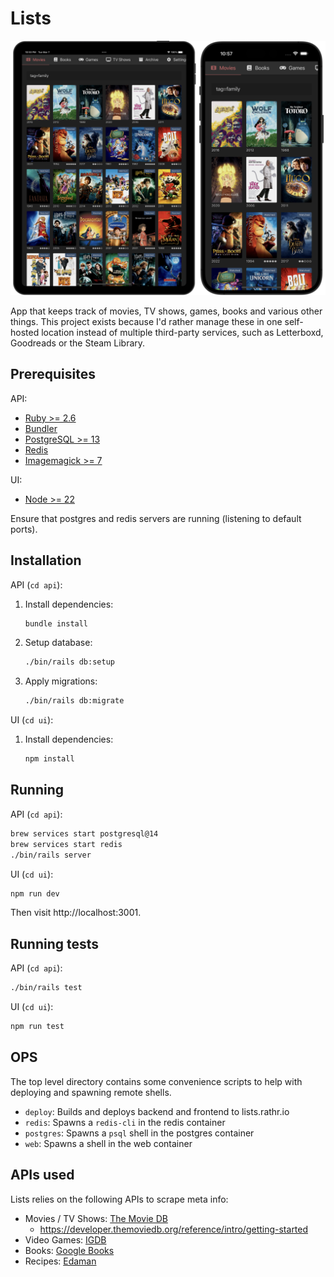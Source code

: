# Lists

![Screenshot](./screenshots/2023-03-ipad-iphone.png)

App that keeps track of movies, TV shows, games, books and various other things.
This project exists because I'd rather manage these in one self-hosted location
instead of multiple third-party services, such as Letterboxd, Goodreads or the
Steam Library.

## Prerequisites

API:
   - [Ruby >= 2.6](https://www.ruby-lang.org/en/documentation/installation/)
   - [Bundler](https://bundler.io/)
   - [PostgreSQL >= 13](https://www.postgresql.org/)
   - [Redis](https://redis.io/)
   - [Imagemagick >= 7](https://www.imagemagick.org/script/index.php)

UI:
   - [Node >= 22](https://nodejs.org/en/)

Ensure that postgres and redis servers are running (listening to default ports).

## Installation

API (`cd api`):

   1. Install dependencies:
       ```bash
       bundle install
       ```

   2. Setup database:
       ```bash
       ./bin/rails db:setup
       ```

   3. Apply migrations:
       ```bash
       ./bin/rails db:migrate
       ```

UI (`cd ui`):

   1. Install dependencies:
      ```bash
      npm install
      ```

## Running

API (`cd api`):

```bash
brew services start postgresql@14
brew services start redis
./bin/rails server
```

UI (`cd ui`):

```bash
npm run dev
```

Then visit http://localhost:3001.

## Running tests

API (`cd api`):

```bash
./bin/rails test
```

UI (`cd ui`):

```bash
npm run test
```

## OPS

The top level directory contains some convenience scripts to help with deploying
and spawning remote shells.

- `deploy`: Builds and deploys backend and frontend to lists.rathr.io
- `redis`: Spawns a `redis-cli` in the redis container
- `postgres`: Spawns a `psql` shell in the postgres container
- `web`: Spawns a shell in the web container

## APIs used

Lists relies on the following APIs to scrape meta info:

- Movies / TV Shows: [The Movie DB](https://www.themoviedb.org)
   - https://developer.themoviedb.org/reference/intro/getting-started
- Video Games: [IGDB](https://www.igdb.com/discover)
- Books: [Google Books](https://developers.google.com/books)
- Recipes: [Edaman](https://www.edamam.com)
